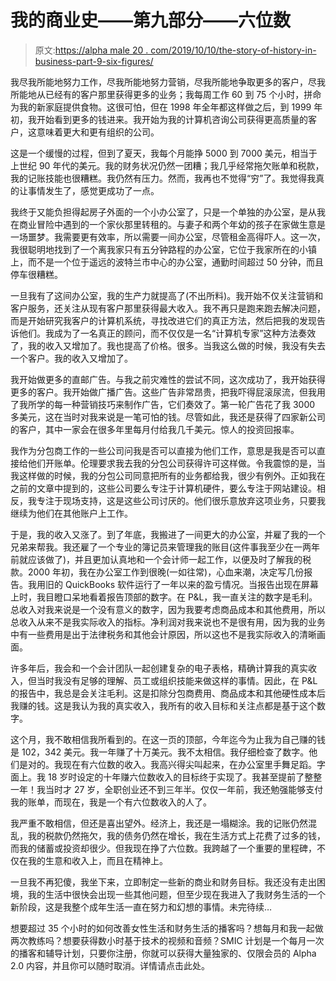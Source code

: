 # 我的商业史——第九部分——六位数

> 原文:[https://alpha male 20 . com/2019/10/10/the-story-of-history-in-business-part-9-six-figures/](https://alphamale20.com/2019/10/10/the-story-of-my-history-in-business-part-9-six-figures/)

我尽我所能地努力工作，尽我所能地努力营销，尽我所能地争取更多的客户，尽我所能地从已经有的客户那里获得更多的业务；我每周工作 60 到 75 个小时，拼命为我的新家庭提供食物。这很可怕，但在 1998 年全年都这样做之后，到 1999 年初，我开始看到更多的钱进来。我开始为我的计算机咨询公司获得更高质量的客户，这意味着更大和更有组织的公司。

这是一个缓慢的过程，但到了夏天，我每个月能挣 5000 到 7000 美元，相当于上世纪 90 年代的美元。我的财务状况仍然一团糟；我几乎经常拖欠账单和税款，我的记账技能也很糟糕。我仍然有压力。然而，我再也不觉得“穷”了。我觉得我真的让事情发生了，感觉更成功了一点。

我终于又能负担得起房子外面的一个小办公室了，只是一个单独的办公室，是从我在商业冒险中遇到的一个家伙那里转租的。与妻子和两个年幼的孩子在家做生意是一场噩梦。我需要更有效率，所以需要一间办公室，尽管租金高得吓人。这一次，我很聪明地找到了一个离我家只有五分钟路程的办公室，它位于我家所在的小镇上，而不是一个位于遥远的波特兰市中心的办公室，通勤时间超过 50 分钟，而且停车很糟糕。

一旦我有了这间办公室，我的生产力就提高了(不出所料)。我开始不仅关注营销和客户服务，还关注从现有客户那里获得最大收入。我不再只是跑来跑去解决问题，而是开始研究我客户的计算机系统，寻找改进它们的真正方法，然后把我的发现告诉他们。我成为了一名真正的顾问，而不仅仅是一名“计算机专家”这种方法奏效了，我的收入又增加了。我也提高了价格。很多。当我这么做的时候，我没有失去一个客户。我的收入又增加了。

我开始做更多的直邮广告。与我之前灾难性的尝试不同，这次成功了，我开始获得更多的客户。我开始做广播广告。这些广告非常昂贵，把我吓得屁滚尿流，但我用了我所学的每一种营销技巧来制作广告，它们奏效了。第一轮广告花了我 3000 多美元，这在当时对我来说是一笔可怕的钱。尽管如此，我还是获得了四家新公司的客户，其中一家会在很多年里每月付给我几千美元。惊人的投资回报率。

我作为分包商工作的一些公司问我是否可以直接为他们工作，意思是我是否可以直接给他们开账单。伦理要求我去我的分包公司获得许可这样做。令我震惊的是，当我这样做的时候，我的分包公司同意把所有的业务都给我，很少有例外。正如我在之前的文章中提到的，这些公司要么专注于计算机硬件，要么专注于网站建设。相反，我专注于现场支持，这是这些公司讨厌的。他们很乐意放弃这项业务，只要我继续为他们在其他账户上工作。

于是，我的收入又涨了。到了年底，我搬进了一间更大的办公室，并雇了我的一个兄弟来帮我。我还雇了一个专业的簿记员来管理我的账目(这件事我至少在一两年前就应该做了)，并且更加认真地和一个会计师一起工作，以便及时了解我的税款。2000 年初，我在办公室工作到很晚(一如往常)，心血来潮，决定写几份报告。我用旧的 QuickBooks 软件运行了一年以来的盈亏情况。当报告出现在屏幕上时，我目瞪口呆地看着报告顶部的数字。在 P&L，我一直关注的数字是毛利。总收入对我来说是一个没有意义的数字，因为我要考虑商品成本和其他费用，所以总收入从来不是我实际收入的指标。净利润对我来说也不是很有用，因为我的业务中有一些费用是出于法律税务和其他会计原因，所以这也不是我实际收入的清晰画面。

许多年后，我会和一个会计团队一起创建复杂的电子表格，精确计算我的真实收入，但当时我没有足够的理解、员工或组织技能来做这样的事情。因此，在 P&L 的报告中，我总是会关注毛利。这是扣除分包商费用、商品成本和其他硬性成本后我赚的钱。这是我认为我的真实收入，我所有的收入目标和关注点都是基于这个数字。

这个月，我不敢相信我所看到的。在这一页的顶部，今年迄今为止我为自己赚的钱是 102，342 美元。我一年赚了十万美元。我不太相信。我仔细检查了数字。他们是对的。我现在有六位数的收入。我高兴得尖叫起来，在办公室里手舞足蹈。字面上。我 18 岁时设定的十年赚六位数收入的目标终于实现了。我甚至提前了整整一年！我当时才 27 岁，全职创业还不到三年半。仅仅一年前，我还勉强能够支付我的账单，而现在，我是一个有六位数收入的人了。

我严重不敢相信，但还是喜出望外。经济上，我还是一塌糊涂。我的记账仍然混乱，我的税款仍然拖欠，我的债务仍然在增长，我在生活方式上花费了过多的钱，而我的储蓄或投资却很少。但我现在挣了六位数。我跨越了一个重要的里程碑，不仅在我的生意和收入上，而且在精神上。

一旦我不再犯傻，我坐下来，立即制定一些新的商业和财务目标。我还没有走出困境，我的生活中很快会出现一些其他问题，但至少现在我进入了我财务生活的一个新阶段，这是我整个成年生活一直在努力和幻想的事情。未完待续…

想要超过 35 个小时的如何改善女性生活和财务生活的播客吗？想每月和我一起做两次教练吗？想要获得数小时基于技术的视频和音频？SMIC 计划是一个每月一次的播客和辅导计划，只要你注册，你就可以获得大量独家的、仅限会员的 Alpha 2.0 内容，并且你可以随时取消。详情请点击此处。